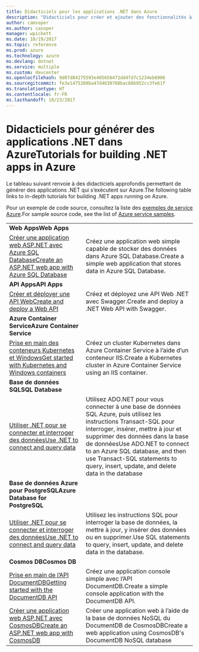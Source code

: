 ```yaml
---
title: Didacticiels pour les applications .NET dans Azure
description: "Didacticiels pour créer et ajouter des fonctionnalités à vos applications .NET web et mobiles à l’aide des services Azure."
author: camsoper
ms.author: casoper
manager: wpickett
ms.date: 10/19/2017
ms.topic: reference
ms.prod: azure
ms.technology: azure
ms.devlang: dotnet
ms.service: multiple
ms.custom: devcenter
ms.openlocfilehash: 9d07d84275593e405656471dd4fd7c1234eb6906
ms.sourcegitcommit: fe3e1475208ba47d4630788bac88b952cc3fe61f
ms.translationtype: HT
ms.contentlocale: fr-FR
ms.lasthandoff: 10/23/2017
---
```

# <a name="tutorials-for-building-net-apps-in-azure"></a><span data-ttu-id="4ebb7-103">Didacticiels pour générer des applications .NET dans Azure</span><span class="sxs-lookup"><span data-stu-id="4ebb7-103">Tutorials for building .NET apps in Azure</span></span>

<span data-ttu-id="4ebb7-104">Le tableau suivant renvoie à des didacticiels approfondis permettant de générer des applications .NET qui s’exécutent sur Azure.</span><span class="sxs-lookup"><span data-stu-id="4ebb7-104">The following table links to in-depth tutorials for building .NET apps running on Azure.</span></span>

<span data-ttu-id="4ebb7-105">Pour un exemple de code source, consultez la liste des [exemples de service Azure](https://azure.microsoft.com/resources/samples/?platform=dotnet).</span><span class="sxs-lookup"><span data-stu-id="4ebb7-105">For sample source code, see the list of [Azure service samples](https://azure.microsoft.com/resources/samples/?platform=dotnet).</span></span>

| | |
|---|---|
| <span data-ttu-id="4ebb7-106">**Web Apps**</span><span class="sxs-lookup"><span data-stu-id="4ebb7-106">**Web Apps**</span></span>||
| <span data-ttu-id="4ebb7-107">[Créer une application web ASP.NET avec Azure SQL Database][1]</span><span class="sxs-lookup"><span data-stu-id="4ebb7-107">[Create an ASP.NET web app with Azure SQL Database][1]</span></span> | <span data-ttu-id="4ebb7-108">Créez une application web simple capable de stocker des données dans Azure SQL Database.</span><span class="sxs-lookup"><span data-stu-id="4ebb7-108">Create a simple web application that stores data in Azure SQL Database.</span></span> | 
| <span data-ttu-id="4ebb7-109">**API Apps**</span><span class="sxs-lookup"><span data-stu-id="4ebb7-109">**API Apps**</span></span>||
| <span data-ttu-id="4ebb7-110">[Créer et déployer une API Web][3]</span><span class="sxs-lookup"><span data-stu-id="4ebb7-110">[Create and deploy a Web API][3]</span></span> | <span data-ttu-id="4ebb7-111">Créez et déployez une API Web .NET avec Swagger.</span><span class="sxs-lookup"><span data-stu-id="4ebb7-111">Create and deploy a .NET Web API with Swagger.</span></span> | 
| <span data-ttu-id="4ebb7-112">**Azure Container Service**</span><span class="sxs-lookup"><span data-stu-id="4ebb7-112">**Azure Container Service**</span></span> ||
| <span data-ttu-id="4ebb7-113">[Prise en main des conteneurs Kubernetes et Windows][4]</span><span class="sxs-lookup"><span data-stu-id="4ebb7-113">[Get started with Kubernetes and Windows containers][4]</span></span> | <span data-ttu-id="4ebb7-114">Créez un cluster Kubernetes dans Azure Container Service à l’aide d’un conteneur IIS.</span><span class="sxs-lookup"><span data-stu-id="4ebb7-114">Create a Kubernetes cluster in Azure Container Service using an IIS container.</span></span>
| <span data-ttu-id="4ebb7-115">**Base de données SQL**</span><span class="sxs-lookup"><span data-stu-id="4ebb7-115">**SQL Database**</span></span> ||
| <span data-ttu-id="4ebb7-116">[Utiliser .NET pour se connecter et interroger des données][5]</span><span class="sxs-lookup"><span data-stu-id="4ebb7-116">[Use .NET to connect and query data][5]</span></span> | <span data-ttu-id="4ebb7-117">Utilisez ADO.NET pour vous connecter à une base de données SQL Azure, puis utilisez les instructions Transact-SQL pour interroger, insérer, mettre à jour et supprimer des données dans la base de données</span><span class="sxs-lookup"><span data-stu-id="4ebb7-117">Use ADO.NET to connect to an Azure SQL database, and then use Transact-SQL statements to query, insert, update, and delete data in the database</span></span> | 
| <span data-ttu-id="4ebb7-118">**Base de données Azure pour PostgreSQL**</span><span class="sxs-lookup"><span data-stu-id="4ebb7-118">**Azure Database for PostgreSQL**</span></span> ||
| <span data-ttu-id="4ebb7-119">[Utiliser .NET pour se connecter et interroger des données][6]</span><span class="sxs-lookup"><span data-stu-id="4ebb7-119">[Use .NET to connect and query data][6]</span></span> | <span data-ttu-id="4ebb7-120">Utilisez les instructions SQL pour interroger la base de données, la mettre à jour, y insérer des données ou en supprimer.</span><span class="sxs-lookup"><span data-stu-id="4ebb7-120">Use SQL statements to query, insert, update, and delete data in the database.</span></span> | 
| <span data-ttu-id="4ebb7-121">**Cosmos DB**</span><span class="sxs-lookup"><span data-stu-id="4ebb7-121">**Cosmos DB**</span></span> ||
| <span data-ttu-id="4ebb7-122">[Prise en main de l’API DocumentDB][7]</span><span class="sxs-lookup"><span data-stu-id="4ebb7-122">[Getting started with the DocumentDB API][7]</span></span> | <span data-ttu-id="4ebb7-123">Créez une application console simple avec l’API DocumentDB.</span><span class="sxs-lookup"><span data-stu-id="4ebb7-123">Create a simple console application with the DocumentDB API.</span></span> | 
| <span data-ttu-id="4ebb7-124">[Créer une application web ASP.NET avec CosmosDB][8]</span><span class="sxs-lookup"><span data-stu-id="4ebb7-124">[Create an ASP.NET web app with CosmosDB][8]</span></span> | <span data-ttu-id="4ebb7-125">Créer une application web à l’aide de la base de données NoSQL du DocumentDB de CosmosDB</span><span class="sxs-lookup"><span data-stu-id="4ebb7-125">Create a web application using CosmosDB's DocumentDB NoSQL database</span></span> | 

[1]: /azure/app-service-web/app-service-web-tutorial-dotnet-sqldatabase
[2]: /azure/documentdb/documentdb-dotnet-application
[3]: /azure/app-service-api/app-service-api-dotnet-get-started
[4]: /azure/container-service/container-service-kubernetes-windows-walkthrough
[5]: /azure/sql-database/sql-database-connect-query-dotnet
[6]: /azure/postgresql/connect-csharp
[7]: /azure/cosmos-db/documentdb-dotnetcore-get-started
[8]: /azure/cosmos-db/documentdb-dotnet-application
